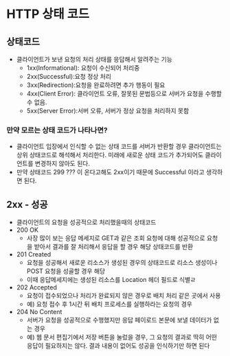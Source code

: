 # HTTP 상태 코드

## 상태코드

- 클라이언트가 보낸 요청의 처리 상태를 응답해서 알려주는 기능
  - 1xx(Informational): 요청이 수신되어 처리중
  - 2xx(Successful):요청 정상 처리
  - 3xx(Redirection):요청을 완료하려면 추가 행동이 필요
  - 4xx(Client Error): 클라이언트 오류, 잘못된 문법등으로 서버가 요청을 수행할 수 없음.
  - 5xx(Server Error):서버 오류, 서버가 정상 요청을 처리하지 못함

### 만약 모르는 상태 코드가 나타나면?

- 클라이언트 입장에서 인식할 수 없는 상태 코드를 서버가 반환할 경우 클라이언트는 상위 상태코드로 해석해서 처리한다. 미래에 새로운 상태 코드가 추가되어도 클라이언트를 변경하지 않아도 된다.
- 만약 상태코드 299 ??? 이 온다고해도 2xx이기 때문에 Successful 이라고 생각하면 된다.

## 2xx - 성공

- 클라이언트의 요청을 성공적으로 처리했을때의 상태코드
- 200 OK
  - 사장 많이 보는 응답 메세지로 GET과 같은 조회 요청에 대해 성공적으로 요청을 받아서 결과를 잘 처리해서 응답을 할 경우 해당 상태코드를 반환
- 201 Created
  - 요청을 성공해서 새로운 리소스가 생성된 경우의 상태코드로 리소스 생성이나 POST 요청을 성골할 경우 해당
  - 이때 응답메세지에는 생성된 리소스를 Location 헤더 필드로 식별ㄹ
- 202 Accepted
  - 요청이 접수되었으나 처리가 완료되지 않은 경우로 배치 처리 같은 곳에서 사용
  - 예) 요청 접수 후 1시간 뒤 배치 프로세스를 실행하라는 요청의 경우
- 204 No Content
  - 서버가 요청을 성공적으로 수행했지만 응답 페이로드 본문에 보낼 데이터가 없는 경우
  - 예) 웹 문서 편집기에서 저장 버튼을 눌렀을 경우, 그 요청의 결과로 딱히 어떤 응답이 필요하지는 않다. 결과 내용이 없어도 성공을 인식하기만 하면 된다
